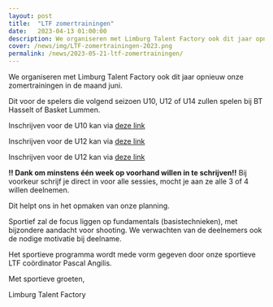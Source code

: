 ```yaml
---
layout: post
title:  "LTF zomertrainingen"
date:   2023-04-13 01:00:00
description: We organiseren met Limburg Talent Factory ook dit jaar opnieuw onze zomertrainingen in de maand juni.
cover: /news/img/LTF-zomertrainingen-2023.png
permalink: /news/2023-05-21-ltf-zomertrainingen/
---
```


We organiseren met Limburg Talent Factory ook dit jaar opnieuw onze zomertrainingen in de maand juni.

Dit voor de spelers die volgend seizoen U10, U12 of U14 zullen spelen bij BT Hasselt of Basket Lummen.

Inschrijven voor de U10 kan via [deze link](https://forms.gle/1fRodZrrWwDjuceJA)

Inschrijven voor de U12 kan via [deze link](https://forms.gle/6WpYyPTXVFeH1oV47)

Inschrijven voor de U12 kan via [deze link](https://forms.gle/dd3Uuz2wznm9kUvB6)

**!! Dank om minstens één week op voorhand willen in te schrijven!!** Bij voorkeur schrijf je direct in voor alle sessies, mocht je aan ze alle 3 of 4 willen deelnemen.

Dit helpt ons in het opmaken van onze planning.

Sportief zal de focus liggen op fundamentals (basistechnieken), met bijzondere aandacht voor shooting. We verwachten van de deelnemers ook de nodige motivatie bij deelname.

Het sportieve programma wordt mede vorm gegeven door onze sportieve LTF coördinator Pascal Angilis.

Met sportieve groeten,

Limburg Talent Factory